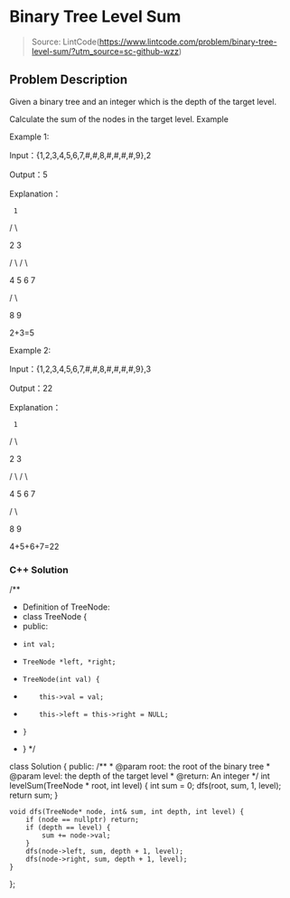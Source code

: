 # Binary Tree Level Sum
> Source: LintCode(https://www.lintcode.com/problem/binary-tree-level-sum/?utm_source=sc-github-wzz)
## Problem Description
Given a binary tree and an integer which is the depth of the target level.

Calculate the sum of the nodes in the target level.
Example

Example 1:

Input：{1,2,3,4,5,6,7,#,#,8,#,#,#,#,9},2

Output：5 

Explanation：

     1

   /   \

  2     3

 / \   / \

4   5 6   7

   /       \

  8         9

2+3=5

Example 2:

Input：{1,2,3,4,5,6,7,#,#,8,#,#,#,#,9},3

Output：22

Explanation：

     1

   /   \

  2     3

 / \   / \

4   5 6   7

   /       \

  8         9

4+5+6+7=22
 

 ### C++ Solution
 
/**
 * Definition of TreeNode:
 * class TreeNode {
 * public:
 *     int val;
 *     TreeNode *left, *right;
 *     TreeNode(int val) {
 *         this->val = val;
 *         this->left = this->right = NULL;
 *     }
 * }
 */

class Solution {
public:
    /**
     * @param root: the root of the binary tree
     * @param level: the depth of the target level
     * @return: An integer
     */
    int levelSum(TreeNode * root, int level) {
        int sum = 0;
        dfs(root, sum, 1, level);
        return sum;
    }

    void dfs(TreeNode* node, int& sum, int depth, int level) {
        if (node == nullptr) return;
        if (depth == level) {
            sum += node->val;
        }
        dfs(node->left, sum, depth + 1, level);
        dfs(node->right, sum, depth + 1, level);
    }
};
 
 